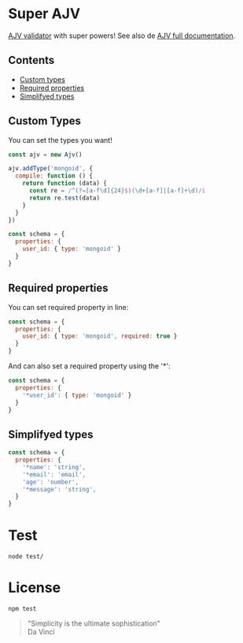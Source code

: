 # Super AJV

[AJV validator](https://github.com/epoberezkin/ajv) with super powers! See also de [AJV full documentation](https://github.com/epoberezkin/ajv).

## Contents

- [Custom types](#custom-types)
- [Required properties](#required-properties)
- [Simplifyed types](#simplifyed-types)

## Custom Types

You can set the types you want!

```javascript
const ajv = new Ajv()

ajv.addType('mongoid', {
  compile: function () {
    return function (data) {
      const re = /^(?=[a-f\d]{24}$)(\d+[a-f]|[a-f]+\d)/i
      return re.test(data)
    }
  }
})

const schema = {
  properties: {
    user_id: { type: 'mongoid' }
  }
}
```

## Required properties

You can set required property in line:

```javascript
const schema = {
  properties: {
    user_id: { type: 'mongoid', required: true }
  }
}
```

And can also set a required property using the '*':

```javascript
const schema = {
  properties: {
    '*user_id': { type: 'mongoid' }
  }
}
```

## Simplifyed types

```javascript
const schema = {
  properties: {
    '*name': 'string',
    '*email': 'email',
    'age': 'number',
    '*message': 'string',
  }
}
```

# Test

```
node test/
```

# License

```
npm test
```

> "Simplicity is the ultimate sophistication" <br>
> Da Vinci
